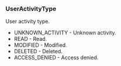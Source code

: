 ### UserActivityType
User activity type.

- UNKNOWN_ACTIVITY - Unknown activity.
- READ - Read.
- MODIFIED - Modified.
- DELETED - Deleted.
- ACCESS_DENIED - Access denied.
